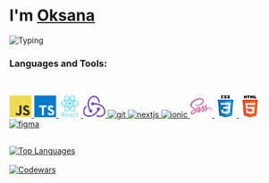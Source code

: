 
<h1>I'm <a href="https://oksivasilinka.github.io/portfolio/">Oksana</a></h1>
<img src="https://readme-typing-svg.herokuapp.com?color=%2336BCF7&lines=Frontend+developer" alt="Typing">


<h3 align="left">Languages and Tools:</h3>
<br/>

<p align="left">
	<a href="https://developer.mozilla.org/en-US/docs/Web/JavaScript" target="_blank" rel="noreferrer">
		<img src="https://raw.githubusercontent.com/devicons/devicon/master/icons/javascript/javascript-original.svg" alt="javascript" width="40" height="40"/>
	</a>
		<a href="https://www.typescriptlang.org/" target="_blank" rel="noreferrer">
		<img src="https://raw.githubusercontent.com/devicons/devicon/master/icons/typescript/typescript-original.svg" alt="typescript" width="40" height="40"/> 
	</a> 
 	<a href="https://reactjs.org/" target="_blank" rel="noreferrer"> 
		<img src="https://raw.githubusercontent.com/devicons/devicon/master/icons/react/react-original-wordmark.svg" alt="react" width="40" height="40"/>
	</a> 
 	<a href="https://redux.js.org" target="_blank" rel="noreferrer"> 
		<img src="https://raw.githubusercontent.com/devicons/devicon/master/icons/redux/redux-original.svg" alt="redux" width="40" height="40"/>
	</a> 
 	<a href="https://git-scm.com/" target="_blank" rel="noreferrer"> 
		<img src="https://www.vectorlogo.zone/logos/git-scm/git-scm-icon.svg" alt="git" width="40" height="40"/>
	</a>
		<a href="https://nextjs.org/" target="_blank" rel="noreferrer"> 
		<img src="https://cdn.worldvectorlogo.com/logos/nextjs-2.svg" alt="nextjs" width="40" height="40"/> 
	</a> 
 	<a href="https://ionicframework.com" target="_blank" rel="noreferrer">
		<img src="https://upload.wikimedia.org/wikipedia/commons/d/d1/Ionic_Logo.svg" alt="ionic" width="40" height="40"/>
	</a> 
	<a href="https://sass-lang.com" target="_blank" rel="noreferrer">
		<img src="https://raw.githubusercontent.com/devicons/devicon/master/icons/sass/sass-original.svg" alt="sass" width="40" height="40"/> 
	</a> 
	<a href="https://www.w3schools.com/css/" target="_blank" rel="noreferrer"> 
		<img src="https://raw.githubusercontent.com/devicons/devicon/master/icons/css3/css3-original-wordmark.svg" alt="css3" width="40" height="40"/> 
	</a>
	<a href="https://www.w3.org/html/" target="_blank" rel="noreferrer">
		<img src="https://raw.githubusercontent.com/devicons/devicon/master/icons/html5/html5-original-wordmark.svg" alt="html5" width="40" height="40"/>
	</a>
 	<a href="https://www.figma.com/" target="_blank" rel="noreferrer"> 
		<img src="https://www.vectorlogo.zone/logos/figma/figma-icon.svg" alt="figma" width="40" height="40"/>
	</a> 
</p>
<br/>

<div>
	<a href="https://github.com/oksivasilinka/github-readme-stats">
		<img src="https://github-readme-stats.vercel.app/api/top-langs/?username=oksivasilinka&layout=compact" alt="Top Languages">
	</a>
</div>
<br/>

<div>
  	<a href="https://www.codewars.com/users/OksanaKovalchuk">
  	<img src="https://www.codewars.com/users/OksanaKovalchuk/badges/large" alt="Codewars">
	</a>
</div>


